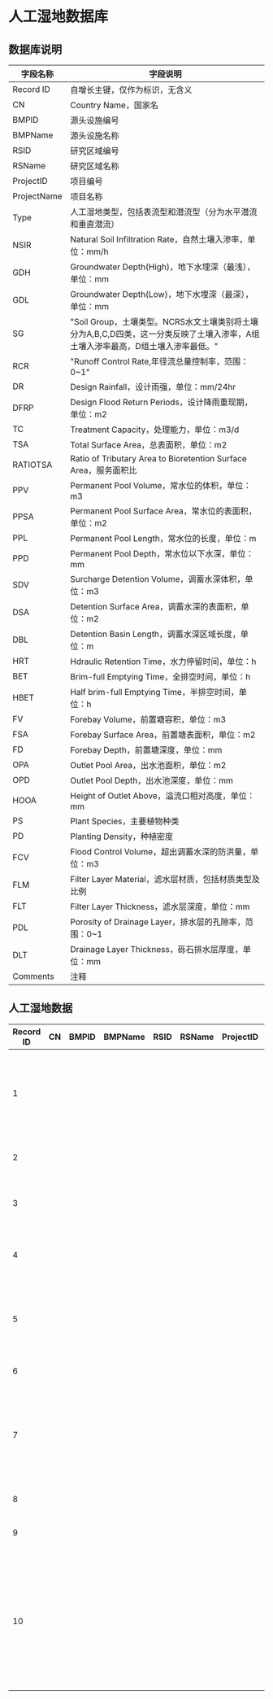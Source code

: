 # 人工湿地数据库

## 数据库说明

| 字段名称        | 字段说明                                                                         |
|-------------|------------------------------------------------------------------------------|
| Record ID   | 自增长主键，仅作为标识，无含义                                                              |
| CN          | Country Name，国家名                                                             |
| BMPID       | 源头设施编号                                                                       |
| BMPName     | 源头设施名称                                                                       |
| RSID        | 研究区域编号                                                                       |
| RSName      | 研究区域名称                                                                       |
| ProjectID   | 项目编号                                                                         |
| ProjectName | 项目名称                                                                         |
| Type        | 人工湿地类型，包括表流型和潜流型（分为水平潜流和垂直潜流）                                                |
| NSIR        | Natural Soil Infiltration Rate，自然土壤入渗率，单位：mm/h                               |
| GDH         | Groundwater Depth\(High\)，地下水埋深（最浅），单位：mm                                    |
| GDL         | Groundwater Depth\(Low\)，地下水埋深（最深），单位：mm                                     |
| SG          | "Soil Group，土壤类型。NCRS水文土壤类别将土壤分为A,B,C,D四类，这一分类反映了土壤入渗率，A组土壤入渗率最高，D组土壤入渗率最低。" |
| RCR         | "Runoff Control Rate,年径流总量控制率，范围：0~1"                                        |
| DR          | Design Rainfall，设计雨强，单位：mm/24hr                                              |
| DFRP        | Design Flood Return Periods，设计降雨重现期，单位：m2                                    |
| TC          | Treatment Capacity，处理能力，单位：m3/d                                              |
| TSA         | Total Surface Area，总表面积，单位：m2                                                |
| RATIOTSA    | Ratio of Tributary Area to Bioretention Surface Area，服务面积比                   |
| PPV         | Permanent Pool Volume，常水位的体积，单位：m3                                           |
| PPSA        | Permanent Pool Surface Area，常水位的表面积，单位：m2                                    |
| PPL         | Permanent Pool Length，常水位的长度，单位：m                                            |
| PPD         | Permanent Pool Depth，常水位以下水深，单位：mm                                           |
| SDV         | Surcharge Detention Volume，调蓄水深体积，单位：m3                                      |
| DSA         | Detention Surface Area，调蓄水深的表面积，单位：m2                                        |
| DBL         | Detention Basin Length，调蓄水深区域长度，单位：m                                         |
| HRT         | Hdraulic Retention Time，水力停留时间，单位：h                                          |
| BET         | Brim\-full Emptying Time，全排空时间，单位：h                                          |
| HBET        | Half brim\-full Emptying Time，半排空时间，单位：h                                     |
| FV          | Forebay Volume，前置塘容积，单位：m3                                                   |
| FSA         | Forebay Surface Area，前置塘表面积，单位：m2                                            |
| FD          | Forebay Depth，前置塘深度，单位：mm                                                    |
| OPA         | Outlet Pool Area，出水池面积，单位：m2                                                 |
| OPD         | Outlet Pool Depth，出水池深度，单位：mm                                                |
| HOOA        | Height of Outlet Above，溢流口相对高度，单位：mm                                         |
| PS          | Plant Species，主要植物种类                                                         |
| PD          | Planting Density，种植密度                                                        |
| FCV         | Flood Control Volume，超出调蓄水深的防洪量，单位：m3                                        |
| FLM         | Filter Layer Material，滤水层材质，包括材质类型及比例                                        |
| FLT         | Filter Layer Thickness，滤水层深度，单位：mm                                           |
| PDL         | Porosity of Drainage Layer，排水层的孔隙率，范围：0~1                                    |
| DLT         | Drainage Layer Thickness，砾石排水层厚度，单位：mm                                       |
| Comments    | 注释                                                                           |

## 人工湿地数据

| Record ID | CN | BMPID | BMPName | RSID | RSName | ProjectID | ProjectName        | Type | NSIR | GDH | GDL | SG              | RCR    | DR | DFRP | TC | TSA      | RATIOTSA | PPV | PPSA | PPL | PPD | SDV | DSA | DBL | HRT     | BET | HBET | FV | FSA    | FD   | OPA | OPD | HOOA   | PS                  | PD | FCV | FLM | FLT | PDL | DLT | Comments |
|-----------|----|-------|---------|------|--------|-----------|--------------------|------|------|-----|-----|-----------------|--------|----|------|----|----------|----------|-----|------|-----|-----|-----|-----|-----|---------|-----|------|----|--------|------|-----|-----|--------|---------------------|----|-----|-----|-----|-----|-----|----------|
| 1         |    |       |         |      |        |           | 武汉海绵城市             |      | 20   | 200 | 200 | 砂性土             | 0\.75  |    |      |    | 200      |          |     | 2    |     | 60  | 3   | 3   |     | 6       |     |      |    | 20     | 20   | 30  | 3   | 47\.55 | "金娃娃萱草,八宝景天"        |    |     |     |     |     |     |          |
| 2         |    |       |         |      |        |           | 重庆市北部新区高新棕榈泉雨水人工湿地 |      |      |     |     |                 | 0\.72  |    |      |    | 1200     |          |     |      |     |     |     |     |     |         |     |      |    | 28106  |      |     |     |        |                     |    |     |     |     |     |     |          |
| 3         |    |       |         |      |        |           | 人工湿地污水处理（垂直潜流人工湿地） |      |      |     |     | 粗砂，砾石           |        |    |      |    | 520      |          |     |      |     |     |     |     |     | 40\.8   |     |      |    | 20\.25 | 5500 |     |     |        | "芦苇,菖蒲"             |    |     |     |     |     |     |          |
| 4         |    |       |         |      |        |           | 人工湿地污水处理（水平潜流人工湿地） |      |      |     |     | 砾石              |        |    |      |    | 640      |          |     |      |     |     |     |     |     | 34\.56  |     |      |    | 20\.2  | 5500 |     |     |        | "芦苇,菖蒲"             |    |     |     |     |     |     |          |
| 5         |    |       |         |      |        |           | 湖南省茶陵县高陇镇水头村人工湿地   |      |      |     |     | 水稻土             |        |    |      |    | 1715\.75 |          |     |      |     | 60  |     |     |     | 17\.184 |     |      |    |        |      |     |     |        | 梭鱼草、狐尾藻、轮叶黑藻        |    |     |     |     |     |     |          |
| 6         |    |       |         |      |        |           | 玉溪大河北侧人工湿地         |      |      |     |     |                 | 0\.127 |    |      |    | 92000    |          |     |      |     | 500 |     |     |     |         |     |      |    |        |      |     |     |        |                     |    |     |     |     |     |     |          |
| 7         |    |       |         |      |        |           | 汉阳桃花岛示范区           |      |      |     |     | 不同粒径的碎石和砂子、土壤级配 |        |    |      |    | 5000     |          |     |      |     | 60  |     |     |     | 72      |     |      |    |        |      |     |     |        | 美人蕉、香蒲和芦苇           |    |     |     |     |     |     |          |
| 8         |    |       |         |      |        |           | 棕榈泉人工湿地系统          |      |      |     |     |                 |        |    |      |    | 1200     |          |     |      |     | 40  |     |     |     | 72      |     |      |    |        |      |     |     |        |                     |    |     |     |     |     |     |          |
| 9         |    |       |         |      |        |           | 盐龙湖人工湿地            |      |      |     |     | 原位土壤            |        |    |      |    | 2200000  |          |     |      |     |     |     |     |     | 12      |     |      |    |        |      |     |     |        | 芦苇、茭草               |    |     |     |     |     |     |          |
| 10        |    |       |         |      |        |           | 阿坝州农村生活污水处理        |      |      |     |     | 矿物土壤和高铝土壤       |        |    |      |    |          |          |     |      |     |     |     |     |     | 72      |     |      |    |        |      |     |     |        | 香蒲、花叶芦竹、纸莎草、美人蕉、风车草 |    |     |     |     |     |     |          |
